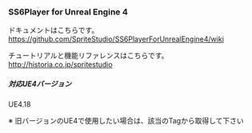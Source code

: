 ### SS6Player for Unreal Engine 4

ドキュメントはこちらです。  
https://github.com/SpriteStudio/SS6PlayerForUnrealEngine4/wiki

チュートリアルと機能リファレンスはこちらです。  
http://historia.co.jp/spritestudio

##### 対応UE4バージョン
UE4.18

※ 旧バージョンのUE4で使用したい場合は、該当のTagから取得して下さい
